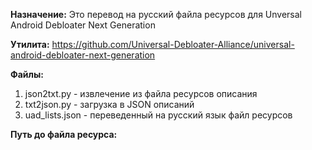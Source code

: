 **Назначение:** Это перевод на русский файла ресурсов для Unversal Android Debloater Next Generation

**Утилита:** https://github.com/Universal-Debloater-Alliance/universal-android-debloater-next-generation

**Файлы:**
1. json2txt.py - извлечение из файла ресурсов описания
2. txt2json.py - загрузка в JSON описаний
3. uad_lists.json - переведенный на русский язык файл ресурсов

**Путь до файла ресурса:** 

